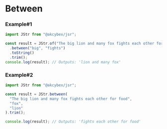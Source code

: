 # Between

### Example#1

```javascript
import JStr from "@akcybex/jsr";

const result = JStr.of("The big lion and many fox fights each other for food")
  .between("big", "fights")
  .toString()
  .trim();
console.log(result); // Outputs: 'lion and many fox'
```

### Example#2

```javascript
import JStr from "@akcybex/jsr";

const result = JStr.between(
  "The big lion and many fox fights each other for food",
  "fox",
  "lion"
).trim();

console.log(result); // Outputs: 'fights each other for food'
```
